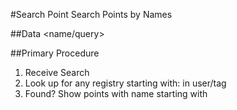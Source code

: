 #Search Point
Search Points by Names

##Data
<name/query>
<tag id>
<user>

##Primary Procedure
1. Receive Search
2. Look up for any registry starting with: <query> in user/tag
3. Found? Show points with name starting with <query>
